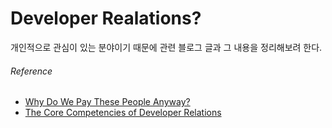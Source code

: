 # Developer Realations?

개인적으로 관심이 있는 분야이기 때문에 관련 블로그 글과 그 내용을 정리해보려 한다.

###### Reference
- [Why Do We Pay These People Anyway?](https://medium.com/google-developers/why-do-we-pay-these-people-anyway-d7ed706d6d55)
- [The Core Competencies of Developer Relations](https://medium.com/google-developers/the-core-competencies-of-developer-relations-f3e1c04c0f5b)
